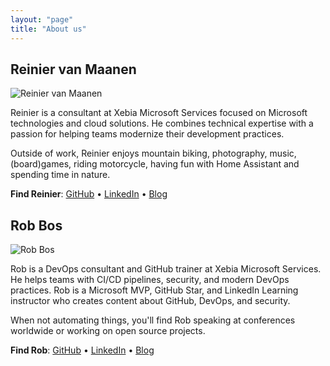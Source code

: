 ```yaml
---
layout: "page"
title: "About us"
---
```


## Reinier van Maanen

<div class="about-profile">
  <img src="{{ '/assets/about/reinier.jpg' | relative_url }}" alt="Reinier van Maanen">
  <div class="profile-content">
    <p>Reinier is a consultant at Xebia Microsoft Services focused on Microsoft technologies and cloud solutions. He combines technical expertise with a passion for helping teams modernize their development practices.</p>
    <p>Outside of work, Reinier enjoys mountain biking, photography, music, (board)games, riding motorcycle, having fun with Home Assistant and spending time in nature.</p>
    <p><strong>Find Reinier</strong>: <a href="https://github.com/rvanmaanen" target="_blank">GitHub</a> • <a href="https://linkedin.com/in/reiniervanmaanen" target="_blank">LinkedIn</a> • <a href="https://r-vm.com" target="_blank">Blog</a></p>
  </div>
</div>

## Rob Bos

<div class="about-profile">
  <img src="{{ '/assets/about/rob.jpg' | relative_url }}" alt="Rob Bos">
  <div class="profile-content">
    <p>Rob is a DevOps consultant and GitHub trainer at Xebia Microsoft Services. He helps teams with CI/CD pipelines, security, and modern DevOps practices. Rob is a Microsoft MVP, GitHub Star, and LinkedIn Learning instructor who creates content about GitHub, DevOps, and security.</p>
    <p>When not automating things, you'll find Rob speaking at conferences worldwide or working on open source projects.</p>
    <p><strong>Find Rob</strong>: <a href="https://github.com/rajbos" target="_blank">GitHub</a> • <a href="https://linkedin.com/in/bosrob" target="_blank">LinkedIn</a> • <a href="https://devopsjournal.io" target="_blank">Blog</a></p>
  </div>
</div>
